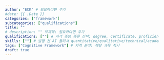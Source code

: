 ```yaml
---
author: "ECK" # 필요하다면 추가
#date: {{ .Date }}
categories: ["framework"]
subcategories: ["qualifications"]
title: ""
# description: "" 부제목: 필요하다면 추가
qualifications: [""] # 자격 증명 종류 선택: degree, certificate, proficiency, test, exam
skills: [""] # 발행 전 AI 돌려서 quantitative/qualitative/technical/academic skillset 추출하기
tags: ["Cognitive Framework"] # 자격 분야: 해당 과목 적시
draft: true
---
```

